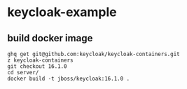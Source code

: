 # keycloak-example

## build docker image

```
ghq get git@github.com:keycloak/keycloak-containers.git
z keycloak-containers
git checkout 16.1.0
cd server/
docker build -t jboss/keycloak:16.1.0 .
```
